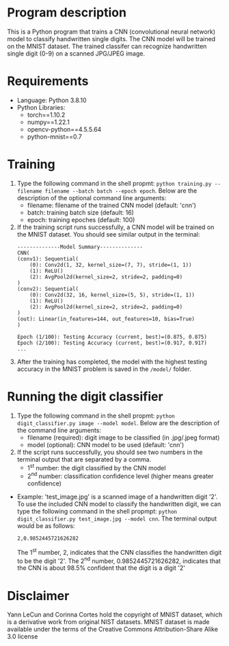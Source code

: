 # Program description
This is a Python program that trains a CNN (convolutional neural network) model to classify handwritten single digits. The CNN model will be trained on the MNIST dataset. The trained classifer can recognize handwritten single digit (0-9) on a scanned JPG/JPEG image.

# Requirements
- Language: Python 3.8.10
- Python Libraries:
  - torch==1.10.2
  - numpy==1.22.1
  - opencv-python==4.5.5.64
  - python-mnist==0.7

# Training
1. Type the following command in the shell propmt: ```python training.py --filename filename --batch batch --epoch epoch```. Below are the description of the optional command line arguments:
    - filename: filename of the trained CNN model (default: 'cnn')
    - batch: training batch size (default: 16)
    - epoch: training epoches (default: 100)
2. If the training script runs successfully, a CNN model will be trained on the MNIST dataset. You should see similar output in the terminal:
    ```console
    --------------Model Summary--------------
    CNN(
    (conv1): Sequential(
        (0): Conv2d(1, 32, kernel_size=(7, 7), stride=(1, 1))
        (1): ReLU()
        (2): AvgPool2d(kernel_size=2, stride=2, padding=0)
    )
    (conv2): Sequential(
        (0): Conv2d(32, 16, kernel_size=(5, 5), stride=(1, 1))
        (1): ReLU()
        (2): AvgPool2d(kernel_size=2, stride=2, padding=0)
    )
    (out): Linear(in_features=144, out_features=10, bias=True)
    )

    Epoch (1/100): Testing Accuracy (current, best)=(0.875, 0.875)
    Epoch (2/100): Testing Accuracy (current, best)=(0.917, 0.917)
    ...
    ``` 
3. After the training has completed, the model with the highest testing accuracy in the MNIST problem is saved in the `/model/` folder.

# Running the digit classifier
1. Type the following command in the shell propmt: ```python digit_classifier.py image --model model```. Below are the description of the command line arguments:
    - filename (required): digit image to be classified (in .jpg/.jpeg format)
    - model (optional): CNN model to be used (default: 'cnn')
2. If the script runs successfully, you should see two numbers in the terminal output that are separated by a comma. 
    - 1<sup>st</sup> number: the digit classified by the CNN model
    - 2<sup>nd</sup> number: classification confidence level (higher means greater confidence)
- Example: 'test_image.jpg' is a scanned image of a handwritten digit '2'. To use the included CNN model to classify the handwritten digit, we can type the following command in the shell propmpt: ```python digit_classifier.py test_image.jpg --model cnn```. The terminal output would be as follows:
    ```console
    2,0.9852445721626282
    ```
    The 1<sup>st</sup> number, 2, indicates that the CNN classifies the handwritten digit to be the digit '2'. The 2<sup>nd</sup> number, 0.9852445721626282, indicates that the CNN is about 98.5% confident that the digit is a digit '2'

# Disclaimer
Yann LeCun and Corinna Cortes hold the copyright of MNIST dataset, which is a derivative work from original NIST datasets. MNIST dataset is made available under the terms of the Creative Commons Attribution-Share Alike 3.0 license
